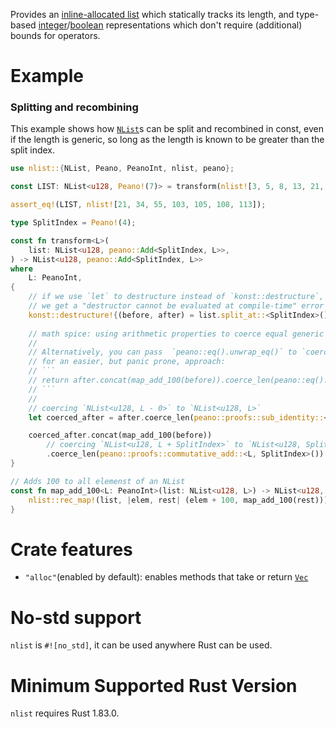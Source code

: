 Provides an [inline-allocated list] which statically tracks its length,
and type-based [integer]/[boolean] representations which 
don't require (additional) bounds for operators.

# Example

### Splitting and recombining

This example shows how [`NList`]s can be split and recombined in const,
even if the length is generic, 
so long as the length is known to be greater than the split index.

```rust
use nlist::{NList, Peano, PeanoInt, nlist, peano};

const LIST: NList<u128, Peano!(7)> = transform(nlist![3, 5, 8, 13, 21, 34, 55]);

assert_eq!(LIST, nlist![21, 34, 55, 103, 105, 108, 113]);

type SplitIndex = Peano!(4);

const fn transform<L>(
    list: NList<u128, peano::Add<SplitIndex, L>>,
) -> NList<u128, peano::Add<SplitIndex, L>>
where
    L: PeanoInt,
{
    // if we use `let` to destructure instead of `konst::destructure`,
    // we get a "destructor cannot be evaluated at compile-time" error as of Rust 1.83
    konst::destructure!{(before, after) = list.split_at::<SplitIndex>()}
    
    // math spice: using arithmetic properties to coerce equal generic lengths.
    // 
    // Alternatively, you can pass  `peano::eq().unwrap_eq()` to `coerce_len`
    // for an easier, but panic prone, approach:
    // ```
    // return after.concat(map_add_100(before)).coerce_len(peano::eq().unwrap_eq())
    // ```
    // 
    // coercing `NList<u128, L - 0>` to `NList<u128, L>`
    let coerced_after = after.coerce_len(peano::proofs::sub_identity::<L>());

    coerced_after.concat(map_add_100(before))
        // coercing `NList<u128, L + SplitIndex>` to `NList<u128, SplitIndex + L>`
        .coerce_len(peano::proofs::commutative_add::<L, SplitIndex>())
}

// Adds 100 to all elemenst of an NList
const fn map_add_100<L: PeanoInt>(list: NList<u128, L>) -> NList<u128, L> {
    nlist::rec_map!(list, |elem, rest| (elem + 100, map_add_100(rest)))
}
```

# Crate features

- `"alloc"`(enabled by default): enables methods that take or return [`Vec`] 

# No-std support

`nlist` is `#![no_std]`, it can be used anywhere Rust can be used.

# Minimum Supported Rust Version

`nlist` requires Rust 1.83.0.


[inline-allocated list]: https://docs.rs/nlist/latest/nlist/nlist/struct.NList.html  
[`NList`]: https://docs.rs/nlist/latest/nlist/nlist/struct.NList.html  
[integer]: https://docs.rs/nlist/latest/nlist/peano/trait.PeanoInt.html  
[boolean]: https://docs.rs/nlist/latest/nlist/boolean/trait.Boolean.html  
[`Vec`]: https://doc.rust-lang.org/std/vec/struct.Vec.html